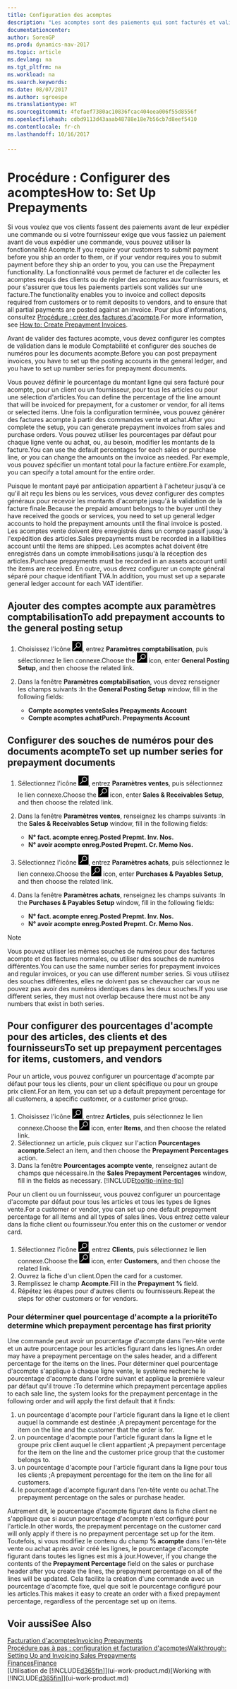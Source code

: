 ```yaml
---
title: Configuration des acomptes
description: "Les acomptes sont des paiements qui sont facturés et validés dans une commande acompte vente ou achat avant la facturation finale. Vous pouvez demander un acompte avant de fabriquer les produits commandés ou demander à ce que le paiement soit effectué avant d'envoyer les articles à un client. La fonctionnalité d'acomptes vous permet de facturer et de collecter les acomptes requis des clients ou de régler des acomptes aux fournisseurs. Vous pouvez ainsi vous assurer que tous les paiements sont validés sur une facture."
documentationcenter: 
author: SorenGP
ms.prod: dynamics-nav-2017
ms.topic: article
ms.devlang: na
ms.tgt_pltfrm: na
ms.workload: na
ms.search.keywords: 
ms.date: 08/07/2017
ms.author: sgroespe
ms.translationtype: HT
ms.sourcegitcommit: 4fefaef7380ac10836fcac404eea006f55d8556f
ms.openlocfilehash: cdbd9113d43aaab48788e18e7b56cb7d8eef5410
ms.contentlocale: fr-ch
ms.lasthandoff: 10/16/2017

---
```

# <a name="how-to-set-up-prepayments"></a><span data-ttu-id="d42e9-106">Procédure : Configurer des acomptes</span><span class="sxs-lookup"><span data-stu-id="d42e9-106">How to: Set Up Prepayments</span></span>
<span data-ttu-id="d42e9-107">Si vous voulez que vos clients fassent des paiements avant de leur expédier une commande ou si votre fournisseur exige que vous fassiez un paiement avant de vous expédier une commande, vous pouvez utiliser la fonctionnalité Acompte.</span><span class="sxs-lookup"><span data-stu-id="d42e9-107">If you require your customers to submit payment before you ship an order to them, or if your vendor requires you to submit payment before they ship an order to you, you can use the Prepayment functionality.</span></span> <span data-ttu-id="d42e9-108">La fonctionnalité vous permet de facturer et de collecter les acomptes requis des clients ou de régler des acomptes aux fournisseurs, et pour s'assurer que tous les paiements partiels sont validés sur une facture.</span><span class="sxs-lookup"><span data-stu-id="d42e9-108">The functionality enables you to invoice and collect deposits required from customers or to remit deposits to vendors, and to ensure that all partial payments are posted against an invoice.</span></span> <span data-ttu-id="d42e9-109">Pour plus d'informations, consultez [Procédure : créer des factures d'acompte](finance-how-to-create-prepayment-invoices.md).</span><span class="sxs-lookup"><span data-stu-id="d42e9-109">For more information, see [How to: Create Prepayment Invoices](finance-how-to-create-prepayment-invoices.md).</span></span>

<span data-ttu-id="d42e9-110">Avant de valider des factures acompte, vous devez configurer les comptes de validation dans le module Comptabilité et configurer des souches de numéros pour les documents acompte.</span><span class="sxs-lookup"><span data-stu-id="d42e9-110">Before you can post prepayment invoices, you have to set up the posting accounts in the general ledger, and you have to set up number series for prepayment documents.</span></span>  

<span data-ttu-id="d42e9-111">Vous pouvez définir le pourcentage du montant ligne qui sera facturé pour acompte, pour un client ou un fournisseur, pour tous les articles ou pour une sélection d'articles.</span><span class="sxs-lookup"><span data-stu-id="d42e9-111">You can define the percentage of the line amount that will be invoiced for prepayment, for a customer or vendor, for all items or selected items.</span></span> <span data-ttu-id="d42e9-112">Une fois la configuration terminée, vous pouvez générer des factures acompte à partir des commandes vente et achat.</span><span class="sxs-lookup"><span data-stu-id="d42e9-112">After you complete the setup, you can generate prepayment invoices from sales and purchase orders.</span></span> <span data-ttu-id="d42e9-113">Vous pouvez utiliser les pourcentages par défaut pour chaque ligne vente ou achat, ou, au besoin, modifier les montants de la facture.</span><span class="sxs-lookup"><span data-stu-id="d42e9-113">You can use the default percentages for each sales or purchase line, or you can change the amounts on the invoice as needed.</span></span> <span data-ttu-id="d42e9-114">Par exemple, vous pouvez spécifier un montant total pour la facture entière.</span><span class="sxs-lookup"><span data-stu-id="d42e9-114">For example, you can specify a total amount for the entire order.</span></span>  

<span data-ttu-id="d42e9-115">Puisque le montant payé par anticipation appartient à l'acheteur jusqu'à ce qu'il ait reçu les biens ou les services, vous devez configurer des comptes généraux pour recevoir les montants d'acompte jusqu'à la validation de la facture finale.</span><span class="sxs-lookup"><span data-stu-id="d42e9-115">Because the prepaid amount belongs to the buyer until they have received the goods or services, you need to set up general ledger accounts to hold the prepayment amounts until the final invoice is posted.</span></span> <span data-ttu-id="d42e9-116">Les acomptes vente doivent être enregistrés dans un compte passif jusqu'à l'expédition des articles.</span><span class="sxs-lookup"><span data-stu-id="d42e9-116">Sales prepayments must be recorded in a liabilities account until the items are shipped.</span></span> <span data-ttu-id="d42e9-117">Les acomptes achat doivent être enregistrés dans un compte immobilisations jusqu'à la réception des articles.</span><span class="sxs-lookup"><span data-stu-id="d42e9-117">Purchase prepayments must be recorded in an assets account until the items are received.</span></span> <span data-ttu-id="d42e9-118">En outre, vous devez configurer un compte général séparé pour chaque identifiant TVA.</span><span class="sxs-lookup"><span data-stu-id="d42e9-118">In addition, you must set up a separate general ledger account for each VAT identifier.</span></span>

## <a name="to-add-prepayment-accounts-to-the-general-posting-setup"></a><span data-ttu-id="d42e9-119">Ajouter des comptes acompte aux paramètres comptabilisation</span><span class="sxs-lookup"><span data-stu-id="d42e9-119">To add prepayment accounts to the general posting setup</span></span>  

1. <span data-ttu-id="d42e9-120">Choisissez l'icône ![Page ou état pour la recherche](media/ui-search/search_small.png "icône Page ou état pour la recherche"), entrez **Paramètres comptabilisation**, puis sélectionnez le lien connexe.</span><span class="sxs-lookup"><span data-stu-id="d42e9-120">Choose the ![Search for Page or Report](media/ui-search/search_small.png "Search for Page or Report icon") icon, enter **General Posting Setup**, and then choose the related link.</span></span>
2. <span data-ttu-id="d42e9-121">Dans la fenêtre **Paramètres comptabilisation**, vous devez renseigner les champs suivants :</span><span class="sxs-lookup"><span data-stu-id="d42e9-121">In the **General Posting Setup** window, fill in the following fields:</span></span>  

    - <span data-ttu-id="d42e9-122">**Compte acomptes vente**</span><span class="sxs-lookup"><span data-stu-id="d42e9-122">**Sales Prepayments Account**</span></span>  
    - <span data-ttu-id="d42e9-123">**Compte acomptes achat**</span><span class="sxs-lookup"><span data-stu-id="d42e9-123">**Purch. Prepayments Account**</span></span>  

## <a name="to-set-up-number-series-for-prepayment-documents"></a><span data-ttu-id="d42e9-124">Configurer des souches de numéros pour des documents acompte</span><span class="sxs-lookup"><span data-stu-id="d42e9-124">To set up number series for prepayment documents</span></span>  

1. <span data-ttu-id="d42e9-125">Sélectionnez l'icône ![Page ou état pour la recherche](media/ui-search/search_small.png "icône"), entrez **Paramètres ventes**, puis sélectionnez le lien connexe.</span><span class="sxs-lookup"><span data-stu-id="d42e9-125">Choose the ![Search for Page or Report](media/ui-search/search_small.png "Search for Page or Report icon") icon, enter **Sales & Receivables Setup**, and then choose the related link.</span></span>
2. <span data-ttu-id="d42e9-126">Dans la fenêtre **Paramètres ventes**, renseignez les champs suivants :</span><span class="sxs-lookup"><span data-stu-id="d42e9-126">In the **Sales & Receivables Setup** window, fill in the following fields:</span></span>  

   - <span data-ttu-id="d42e9-127">**N° fact. acompte enreg.**</span><span class="sxs-lookup"><span data-stu-id="d42e9-127">**Posted Prepmt. Inv. Nos.**</span></span>
   - <span data-ttu-id="d42e9-128">**N° avoir acompte enreg.**</span><span class="sxs-lookup"><span data-stu-id="d42e9-128">**Posted Prepmt. Cr. Memo Nos.**</span></span>

1. <span data-ttu-id="d42e9-129">Sélectionnez l'icône ![Page ou état pour la recherche](media/ui-search/search_small.png "icône Page ou état pour la recherche"), entrez **Paramètres achats**, puis sélectionnez le lien connexe.</span><span class="sxs-lookup"><span data-stu-id="d42e9-129">Choose the ![Search for Page or Report](media/ui-search/search_small.png "Search for Page or Report icon") icon, enter **Purchases & Payables Setup**, and then choose the related link.</span></span>
2. <span data-ttu-id="d42e9-130">Dans la fenêtre **Paramètres achats**, renseignez les champs suivants :</span><span class="sxs-lookup"><span data-stu-id="d42e9-130">In the **Purchases & Payables Setup** window, fill in the following fields:</span></span>

    - <span data-ttu-id="d42e9-131">**N° fact. acompte enreg.**</span><span class="sxs-lookup"><span data-stu-id="d42e9-131">**Posted Prepmt. Inv. Nos.**</span></span>
    - <span data-ttu-id="d42e9-132">**N° avoir acompte enreg.**</span><span class="sxs-lookup"><span data-stu-id="d42e9-132">**Posted Prepmt. Cr. Memo Nos.**</span></span>

> [!NOTE]  
>  <span data-ttu-id="d42e9-133">Vous pouvez utiliser les mêmes souches de numéros pour des factures acompte et des factures normales, ou utiliser des souches de numéros différentes.</span><span class="sxs-lookup"><span data-stu-id="d42e9-133">You can use the same number series for prepayment invoices and regular invoices, or you can use different number series.</span></span> <span data-ttu-id="d42e9-134">Si vous utilisez des souches différentes, elles ne doivent pas se chevaucher car vous ne pouvez pas avoir des numéros identiques dans les deux souches.</span><span class="sxs-lookup"><span data-stu-id="d42e9-134">If you use different series, they must not overlap because there must not be any numbers that exist in both series.</span></span>  

## <a name="to-set-up-prepayment-percentages-for-items-customers-and-vendors"></a><span data-ttu-id="d42e9-135">Pour configurer des pourcentages d'acompte pour des articles, des clients et des fournisseurs</span><span class="sxs-lookup"><span data-stu-id="d42e9-135">To set up prepayment percentages for items, customers, and vendors</span></span>  
<span data-ttu-id="d42e9-136">Pour un article, vous pouvez configurer un pourcentage d'acompte par défaut pour tous les clients, pour un client spécifique ou pour un groupe prix client.</span><span class="sxs-lookup"><span data-stu-id="d42e9-136">For an item, you can set up a default prepayment percentage for all customers, a specific customer, or a customer price group.</span></span>  

1. <span data-ttu-id="d42e9-137">Choisissez l'icône ![Page ou état pour la recherche](media/ui-search/search_small.png "icône Page ou état pour la recherche"), entrez **Articles**, puis sélectionnez le lien connexe.</span><span class="sxs-lookup"><span data-stu-id="d42e9-137">Choose the ![Search for Page or Report](media/ui-search/search_small.png "Search for Page or Report icon") icon, enter **Items**, and then choose the related link.</span></span>
2. <span data-ttu-id="d42e9-138">Sélectionnez un article, puis cliquez sur l'action **Pourcentages acompte**.</span><span class="sxs-lookup"><span data-stu-id="d42e9-138">Select an item, and then choose the **Prepayment Percentages** action.</span></span>  
3. <span data-ttu-id="d42e9-139">Dans la fenêtre **Pourcentages acompte vente**, renseignez autant de champs que nécessaire.</span><span class="sxs-lookup"><span data-stu-id="d42e9-139">In the **Sales Prepayment Percentages** window, fill in the fields as necessary.</span></span> [!INCLUDE[tooltip-inline-tip](includes/tooltip-inline-tip_md.md)]

<span data-ttu-id="d42e9-140">Pour un client ou un fournisseur, vous pouvez configurer un pourcentage d'acompte par défaut pour tous les articles et tous les types de lignes vente.</span><span class="sxs-lookup"><span data-stu-id="d42e9-140">For a customer or vendor, you can set up one default prepayment percentage for all items and all types of sales lines.</span></span> <span data-ttu-id="d42e9-141">Vous entrez cette valeur dans la fiche client ou fournisseur.</span><span class="sxs-lookup"><span data-stu-id="d42e9-141">You enter this on the customer or vendor card.</span></span>

1. <span data-ttu-id="d42e9-142">Sélectionnez l'icône ![Page ou état pour la recherche](media/ui-search/search_small.png "Page ou état pour la recherche"), entrez **Clients**, puis sélectionnez le lien connexe.</span><span class="sxs-lookup"><span data-stu-id="d42e9-142">Choose the ![Search for Page or Report](media/ui-search/search_small.png "Search for Page or Report icon") icon, enter **Customers**, and then choose the related link.</span></span>
2. <span data-ttu-id="d42e9-143">Ouvrez la fiche d'un client.</span><span class="sxs-lookup"><span data-stu-id="d42e9-143">Open the card for a customer.</span></span>
3. <span data-ttu-id="d42e9-144">Remplissez le champ **Acompte**.</span><span class="sxs-lookup"><span data-stu-id="d42e9-144">Fill in the **Prepayment %** field.</span></span>
4. <span data-ttu-id="d42e9-145">Répétez les étapes pour d'autres clients ou fournisseurs.</span><span class="sxs-lookup"><span data-stu-id="d42e9-145">Repeat the steps for other customers or for vendors.</span></span>  

### <a name="to-determine-which-prepayment-percentage-has-first-priority"></a><span data-ttu-id="d42e9-146">Pour déterminer quel pourcentage d'acompte a la priorité</span><span class="sxs-lookup"><span data-stu-id="d42e9-146">To determine which prepayment percentage has first priority</span></span>  
<span data-ttu-id="d42e9-147">Une commande peut avoir un pourcentage d'acompte dans l'en-tête vente et un autre pourcentage pour les articles figurant dans les lignes.</span><span class="sxs-lookup"><span data-stu-id="d42e9-147">An order may have a prepayment percentage on the sales header, and a different percentage for the items on the lines.</span></span> <span data-ttu-id="d42e9-148">Pour déterminer quel pourcentage d'acompte s'applique à chaque ligne vente, le système recherche le pourcentage d'acompte dans l'ordre suivant et applique la première valeur par défaut qu'il trouve :</span><span class="sxs-lookup"><span data-stu-id="d42e9-148">To determine which prepayment percentage applies to each sale line, the system looks for the prepayment percentage in the following order and will apply the first default that it finds:</span></span>  
1. <span data-ttu-id="d42e9-149">un pourcentage d'acompte pour l'article figurant dans la ligne et le client auquel la commande est destinée ;</span><span class="sxs-lookup"><span data-stu-id="d42e9-149">A prepayment percentage for the item on the line and the customer that the order is for.</span></span>  
2. <span data-ttu-id="d42e9-150">un pourcentage d'acompte pour l'article figurant dans la ligne et le groupe prix client auquel le client appartient ;</span><span class="sxs-lookup"><span data-stu-id="d42e9-150">A prepayment percentage for the item on the line and the customer price group that the customer belongs to.</span></span>  
3. <span data-ttu-id="d42e9-151">un pourcentage d'acompte pour l'article figurant dans la ligne pour tous les clients ;</span><span class="sxs-lookup"><span data-stu-id="d42e9-151">A prepayment percentage for the item on the line for all customers.</span></span>  
4. <span data-ttu-id="d42e9-152">le pourcentage d'acompte figurant dans l'en-tête vente ou achat.</span><span class="sxs-lookup"><span data-stu-id="d42e9-152">The prepayment percentage on the sales or purchase header.</span></span>  

<span data-ttu-id="d42e9-153">Autrement dit, le pourcentage d'acompte figurant dans la fiche client ne s'applique que si aucun pourcentage d'acompte n'est configuré pour l'article.</span><span class="sxs-lookup"><span data-stu-id="d42e9-153">In other words, the prepayment percentage on the customer card will only apply if there is no prepayment percentage set up for the item.</span></span> <span data-ttu-id="d42e9-154">Toutefois, si vous modifiez le contenu du champ **% acompte** dans l'en\-tête vente ou achat après avoir créé les lignes, le pourcentage d'acompte figurant dans toutes les lignes est mis à jour.</span><span class="sxs-lookup"><span data-stu-id="d42e9-154">However, if you change the contents of the **Prepayment Percentage** field on the sales or purchase header after you create the lines, the prepayment percentage on all of the lines will be updated.</span></span> <span data-ttu-id="d42e9-155">Cela facilite la création d'une commande avec un pourcentage d'acompte fixe, quel que soit le pourcentage configuré pour les articles.</span><span class="sxs-lookup"><span data-stu-id="d42e9-155">This makes it easy to create an order with a fixed prepayment percentage, regardless of the percentage set up on items.</span></span>

## <a name="see-also"></a><span data-ttu-id="d42e9-156">Voir aussi</span><span class="sxs-lookup"><span data-stu-id="d42e9-156">See Also</span></span>  
[<span data-ttu-id="d42e9-157">Facturation d'acomptes</span><span class="sxs-lookup"><span data-stu-id="d42e9-157">Invoicing Prepayments</span></span>](finance-invoice-prepayments.md)  
[<span data-ttu-id="d42e9-158">Procédure pas à pas : configuration et facturation d'acomptes</span><span class="sxs-lookup"><span data-stu-id="d42e9-158">Walkthrough: Setting Up and Invoicing Sales Prepayments</span></span>](walkthrough-setting-up-and-invoicing-sales-prepayments.md)  
[<span data-ttu-id="d42e9-159">Finances</span><span class="sxs-lookup"><span data-stu-id="d42e9-159">Finance</span></span>](finance.md)  
<span data-ttu-id="d42e9-160">[Utilisation de [!INCLUDE[d365fin](includes/d365fin_md.md)]](ui-work-product.md)</span><span class="sxs-lookup"><span data-stu-id="d42e9-160">[Working with [!INCLUDE[d365fin](includes/d365fin_md.md)]](ui-work-product.md)</span></span>

